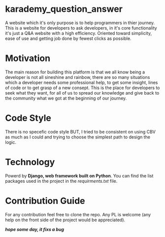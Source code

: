 # karademy_question_answer
A website which it's only purpose is to help programmers in thier journey. This is a website for developers to ask developers, in it's core functionality it's just a Q&A website with a high efficiency. Oriented toward simplicity, ease of use and getting job done by fewest clicks as possible.

# Motivation
The main reason for building this platform is that we all know being a developer is not all sineshine and rainbow, there are so many situations which a developer needs some professional help, to get some insight, lines of code or to get grasp of a new consept. This is the place for developers to seek what they want, for all of us to spread our knowledge and give back to the community what we got at the beginning of our journey.

# Code Style
There is no specefic code style BUT, I tried to be consistent on using CBV as much as I could and trying to choose the simplest path to design the logic.

# Technology
Powerd by **Django, web framework built on Python**.
You can find the list packages used in the project in the *requirments.txt* file.

# Contribution Guide
For any contribution feel free to clone the repo. Any PL is welcome (any help on the front side of the project would be appreciated).

***hope some day, it fixs a bug***
